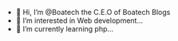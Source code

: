 - 👋 Hi, I’m @Boatech the C.E.O of Boatech Blogs
- 👀 I’m interested in Web development...
- 🌱 I’m currently learning php...


<!---
Boatech/Boatech is a ✨ special ✨ repository because its `README.md` (this file) appears on your GitHub profile.
You can click the Preview link to take a look at your changes.
--->
